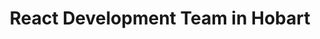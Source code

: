 ---
title: React Development Team in Hobart
permalink: /landings/locations/hobart/developer/react
technology: React
location: Hobart
---